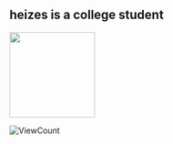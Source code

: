 ## heizes is a college student

<img src="https://i.imgur.com/8zQvNh2.jpg" width="150"/>

![ViewCount](https://views.whatilearened.today/views/github/heizes/views.svg?cache=remove)
